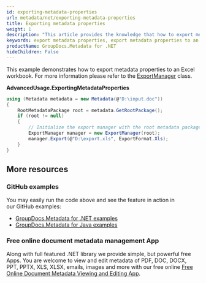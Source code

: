 ```yaml
---
id: exporting-metadata-properties
url: metadata/net/exporting-metadata-properties
title: Exporting metadata properties
weight: 1
description: "This article provides the knowledge that how to export metadata properties to an Excel workbook"
keywords: export metadata properties, export metadata properties to an Excel workbook  
productName: GroupDocs.Metadata for .NET
hideChildren: False
---
```

This example demonstrates how to export metadata properties to an Excel workbook. For more information please refer to the [ExportManager](https://apireference.groupdocs.com/metadata/net/groupdocs.metadata.export/exportmanager) class.

**AdvancedUsage.ExportingMetadataProperties**

```csharp
using (Metadata metadata = new Metadata(@"D:\input.doc"))
{
	RootMetadataPackage root = metadata.GetRootPackage();
	if (root != null)
	{
		// Initialize the export manager with the root metadata package to export the whole metadata tree
		ExportManager manager = new ExportManager(root);
		manager.Export(@"D:\export.xls", ExportFormat.Xls);
	}
} 
```

## More resources
### GitHub examples
You may easily run the code above and see the feature in action in our GitHub examples:
*   [GroupDocs.Metadata for .NET examples](https://github.com/groupdocs-metadata/GroupDocs.Metadata-for-.NET)    
*   [GroupDocs.Metadata for Java examples](https://github.com/groupdocs-metadata/GroupDocs.Metadata-for-Java)    

### Free online document metadata management App
Along with full featured .NET library we provide simple, but powerful free Apps.
You are welcome to view and edit metadata of PDF, DOC, DOCX, PPT, PPTX, XLS, XLSX, emails, images and more with our free online [Free Online Document Metadata Viewing and Editing App](https://products.groupdocs.app/metadata).